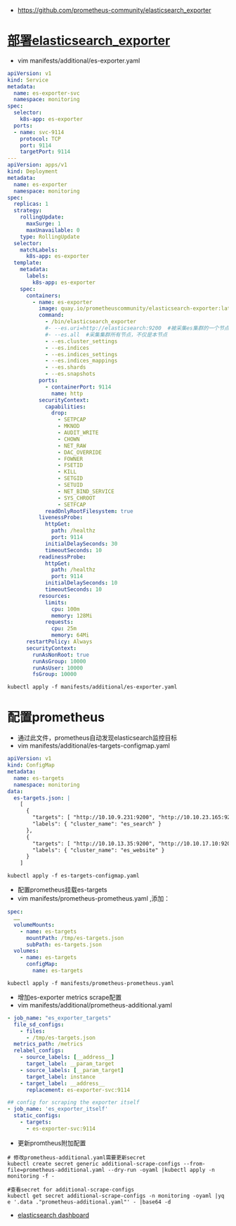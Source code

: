 * https://github.com/prometheus-community/elasticsearch_exporter

# [部署elasticsearch_exporter](https://github.com/prometheus-community/elasticsearch_exporter/blob/master/examples/kubernetes/deployment.yml)
* vim  manifests/additional/es-exporter.yaml
```yml
apiVersion: v1
kind: Service
metadata:
  name: es-exporter-svc
  namespace: monitoring
spec:
  selector:
    k8s-app: es-exporter
  ports:
  - name: svc-9114
    protocol: TCP
    port: 9114
    targetPort: 9114
---
apiVersion: apps/v1
kind: Deployment
metadata:
  name: es-exporter
  namespace: monitoring
spec:
  replicas: 1
  strategy:
    rollingUpdate:
      maxSurge: 1
      maxUnavailable: 0
    type: RollingUpdate
  selector:
    matchLabels:
      k8s-app: es-exporter
  template:
    metadata:
      labels:
        k8s-app: es-exporter
    spec:
      containers:
        - name: es-exporter
          image: quay.io/prometheuscommunity/elasticsearch-exporter:latest
          command:
            - /bin/elasticsearch_exporter
            #- --es.uri=http://elasticsearch:9200  #被采集es集群的一个节点
            #- --es.all  #采集集群所有节点，不仅是本节点
            - --es.cluster_settings
            - --es.indices
            - --es.indices_settings
            - --es.indices_mappings	
            - --es.shards
            - --es.snapshots
          ports:
            - containerPort: 9114
              name: http
          securityContext:
            capabilities:
              drop:
                - SETPCAP
                - MKNOD
                - AUDIT_WRITE
                - CHOWN
                - NET_RAW
                - DAC_OVERRIDE
                - FOWNER
                - FSETID
                - KILL
                - SETGID
                - SETUID
                - NET_BIND_SERVICE
                - SYS_CHROOT
                - SETFCAP
            readOnlyRootFilesystem: true
          livenessProbe:
            httpGet:
              path: /healthz
              port: 9114
            initialDelaySeconds: 30
            timeoutSeconds: 10
          readinessProbe:
            httpGet:
              path: /healthz
              port: 9114
            initialDelaySeconds: 10
            timeoutSeconds: 10
          resources:
            limits:
              cpu: 100m
              memory: 128Mi
            requests:
              cpu: 25m
              memory: 64Mi
      restartPolicy: Always
      securityContext:
        runAsNonRoot: true
        runAsGroup: 10000
        runAsUser: 10000
        fsGroup: 10000
```
```
kubectl apply -f manifests/additional/es-exporter.yaml
```

# 配置prometheus
* 通过此文件，prometheus自动发现elasticsearch监控目标
* vim manifests/additional/es-targets-configmap.yaml
```yml
apiVersion: v1
kind: ConfigMap
metadata:
  name: es-targets
  namespace: monitoring
data:
  es-targets.json: |
    [
      {
        "targets": [ "http://10.10.9.231:9200", "http://10.10.23.165:9200","http://10.10.45.176:9200"],
        "labels": { "cluster_name": "es_search" }
      },
      {
        "targets": [ "http://10.10.13.35:9200", "http://10.10.17.10:9200","http://10.10.42.121:9200"],
        "labels": { "cluster_name": "es_website" }
      }
    ]
```
```
kubectl apply -f es-targets-configmap.yaml
```

* 配置prometheus挂载es-targets
* vim manifests/prometheus-prometheus.yaml ,添加：
```yml
spec:
  ……
  volumeMounts:
    - name: es-targets
      mountPath: /tmp/es-targets.json
      subPath: es-targets.json
  volumes:
    - name: es-targets
      configMap:
        name: es-targets
```
```
kubectl apply -f manifests/prometheus-prometheus.yaml
```

* 增加es-exporter metrics scrape配置
* vim manifests/additional/prometheus-additional.yaml
```yml
- job_name: "es_exporter_targets"
  file_sd_configs:
    - files:
      - /tmp/es-targets.json
  metrics_path: /metrics
  relabel_configs:
    - source_labels: [__address__]
      target_label: __param_target
    - source_labels: [__param_target]
      target_label: instance
    - target_label: __address__
      replacement: es-exporter-svc:9114

## config for scraping the exporter itself
- job_name: 'es_exporter_itself'
  static_configs:
    - targets:
      - es-exporter-svc:9114
```

* 更新promtheus附加配置
```
# 修改prometheus-additional.yaml需要更新secret
kubectl create secret generic additional-scrape-configs --from-file=prometheus-additional.yaml --dry-run -oyaml |kubectl apply -n monitoring -f -

#查看secret for additional-scrape-configs
kubectl get secret additional-scrape-configs -n monitoring -oyaml |yq e '.data ."prometheus-additional.yaml"' - |base64 -d
```

* [elasticsearch dashboard](https://github.com/prometheus-community/elasticsearch_exporter/blob/master/examples/grafana/dashboard.json)